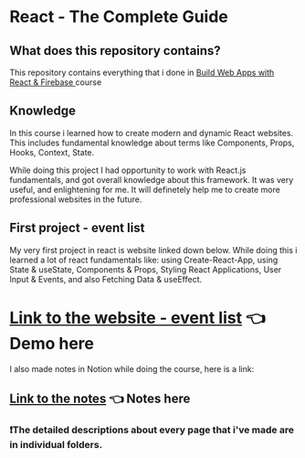 # React - The Complete Guide
 
## What does this repository contains?</h2>

This repository contains everything that i done in <a href="https://www.udemy.com/course/build-web-apps-with-react-firebase/">Build Web Apps with React & Firebase
</a>course

## Knowledge

In this course i learned how to create modern and dynamic React websites. This includes fundamental knowledge about terms like Components, Props, Hooks, Context, State.

While doing this project I had opportunity to work with React.js fundamentals, and got overall knowledge about this framework. It was very useful, and enlightening for me. It will definetely help me to create more professional websites in the future.

## First project - event list
My very first project in react is website linked down below. While doing this i learned a lot of react fundamentals like: using Create-React-App, using State & useState, Components & Props, Styling React Applications, User Input & Events, and also Fetching Data & useEffect.


# <a href = "https://relaxed-bavarois-623a12.netlify.app">Link to the website - event list</a> 👈 Demo here

I also made notes in Notion while doing the course, here is a link:

## <a href = "https://fantastic-memory-3e8.notion.site/React-The-Complete-Guide-notes-7dc2fee6ec3742aab243801b5275dc69"> Link to the notes</a> 👈 Notes here

<h3>❗The detailed descriptions about every page that i've made are in individual folders.</h3>
